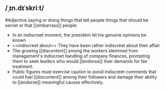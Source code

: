 ## /ˌɪn.dɪˈskriːt/  
#Adjective
saying or doing things that tell people things that should be secret or that [[embarrass]] people

- In an indiscreet moment, the president let his genuine opinions be known
- ==indiscreet about== They have been rather indiscreet about their affair
- The growing [[discontent]] among the workers stemmed from management's indiscreet handling of company finances, prompting them to seek leaders who would [[endorse]] their demands for fair treatment.
- Public figures must exercise caution to avoid indiscreet comments that could fuel [[discontent]] among their followers and damage their ability to [[endorse]] meaningful causes effectively.